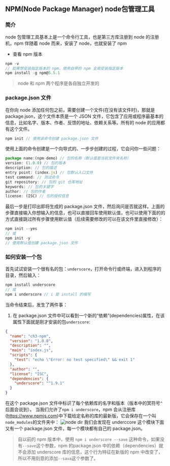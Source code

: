 ## NPM(Node Package Manager) node包管理工具

### 简介
node 包管理工具基本上是一个命令行工具，也是第三方库注册到 node 的注册机，npm 伴随着 node 而来，安装了 node，也就安装了 npm
- 查看 npm 版本
```javascript
npm -v
// 如果想安装指定版本的 npm，使用自带的 npm 全局安装指定版本
npm install -g npm@5.5.1
```
> node 和 npm 两个程序是各自独立开发的

### package.json 文件
在你向 node 添加任何包之前，需要创建一个文件(在没有该文件时)，那就是 package.json，这个文件本质是一个 JSON 文件，它包含了应用或程序最基本的信息，比如名字、版本、作者、反馈的地址、依赖关系等。所有的 node 的应用都有这个文件。
```javascript
npm init // 使用该命令创建 package.json 文件
```
使用上面的命令创建是一个向导式的、一步步创建的过程，它会问你一些问题：
```javascript
package name:(npm-demo) // 包的名称（默认值是当前文件夹名称）
version: (1.0.0) // 包的版本
description: // 包的描述
entry point: (index.js) // 包默认入口文件
test command: // 测试命令
git repository: // 包的 git 仓库地址
keywords: // 包的关键字
author: // 包的作者
license: (ISC) // 包的授权信息
```
最后一步是打印出即将生成的 package.json 文件，然后询问是否就这样。上面的步骤直接输入你想输入的信息，也可以直接回车使用默认值，也可以使用下面的的方式直接跳过所有步骤使用默认值（后续需要修改的可以在该文件里直接修改）：
```javascript
npm init --yes
// 或
npm init -y 
// 使用默认值创建 package.json 文件
```

### 如何安装一个包
首先试试安装一个很有名的包：`underscore`，打开命令行或终端，进入到程序的目录，然后输入：
```javascript
npm install underscore
// 或
npm i underscore // i 是 install 的缩写
```
当命令结束后，发生了两件事：
1. 在 package.json 文件中可以看到一个新的“依赖”(dependencies)属性，在该属性下面就是刚才安装的包`underscore`:
```json
{
  "name": "ch3-npm",
  "version": "1.0.0",
  "description": "",
  "main": "index.js",
  "scripts": {
    "test": "echo \"Error: no test specified\" && exit 1"
  },
  "author": "",
  "license": "ISC",
  "dependencies": {
    "underscore": "^1.9.1"
  }
}
```
在这个 package.json 文件中标识了每个依赖库的名字和版本（版本中的冥符号`^`后面会说到）。
当我们允许了`npm i underscore`，npm 会从注册库(https://www.npmjs.com)中下载给定名称的库的最新版，它会保存在一个叫`node_modules`的文件夹中：
![node dir](https://github.com/zkk-pro/all-round-node/blob/master/assets/npm_dir.png?raw=true)
我们会发现在 underccore 这个模块下面又有一个 package.json 文件，每一个模块都有自己的 package.json。
> 自以前的 npm 版本中，使用 `npm i underscore --save` 这种命令，如果没有`--save`这个参数，npm 的package.json 中的依赖（dependencies）就不会添加 underscore 库的信息，这个行为特征在新版的 npm 中改变了，所以不用刻意的添加`--sava`这个参数了。
